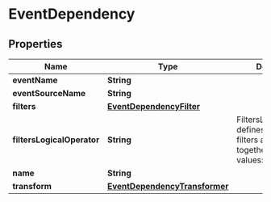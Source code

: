 

# EventDependency

## Properties

Name | Type | Description | Notes
------------ | ------------- | ------------- | -------------
**eventName** | **String** |  |  [optional]
**eventSourceName** | **String** |  |  [optional]
**filters** | [**EventDependencyFilter**](EventDependencyFilter.md) |  |  [optional]
**filtersLogicalOperator** | **String** | FiltersLogicalOperator defines how different filters are evaluated together. Available values: and (&amp;&amp;), or (||) Is optional and if left blank treated as and (&amp;&amp;). |  [optional]
**name** | **String** |  |  [optional]
**transform** | [**EventDependencyTransformer**](EventDependencyTransformer.md) |  |  [optional]



